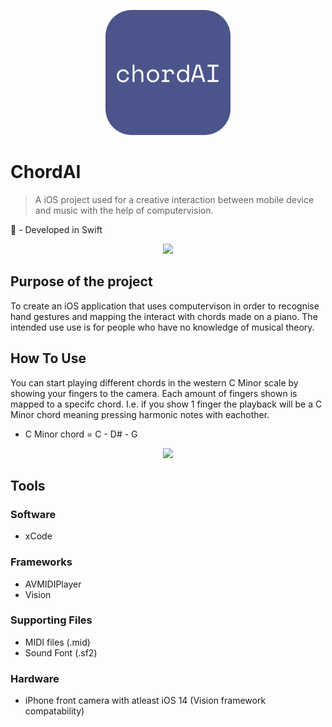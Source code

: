 <p align="center">
  <img width="200" heigh="50" src="https://github.com/ThaDuyx/ChordAI/blob/main/ChordiAI/Supporting%20Files/Images/chordAIApp.png?raw=true" />
</p>

# ChordAI
> A iOS project used for a creative interaction between mobile device and music with the help of computervision.

 - Developed in Swift

<p align="center">
  <img width="350" heigh="300" src="https://github.com/ThaDuyx/ChordAI/blob/main/ChordiAI/Supporting%20Files/Images/iPhone%2013.png?raw=true"/>
</p>

## Purpose of the project
To create an iOS application that uses computervison in order to recognise hand gestures and mapping the interact with chords made on a piano. The intended use use is for people who have no knowledge of musical theory.

## How To Use
You can start playing different chords in the western C Minor scale by showing your fingers to the camera. Each amount of fingers shown is mapped to a specifc chord. I.e. if you show 1 finger the playback will be a C Minor chord meaning pressing harmonic notes with eachother.
- C Minor chord = C - D# - G

<p align="center">
  <img width="200" src="https://github.com/ThaDuyx/ChordAI/blob/main/ChordiAI/Supporting%20Files/Images/example-min.gif"/>
</p>

## Tools

### Software
- xCode

### Frameworks
- AVMIDIPlayer
- Vision

### Supporting Files
- MIDI files (.mid)
- Sound Font (.sf2)

### Hardware
- iPhone front camera with atleast iOS 14 (Vision framework compatability)
